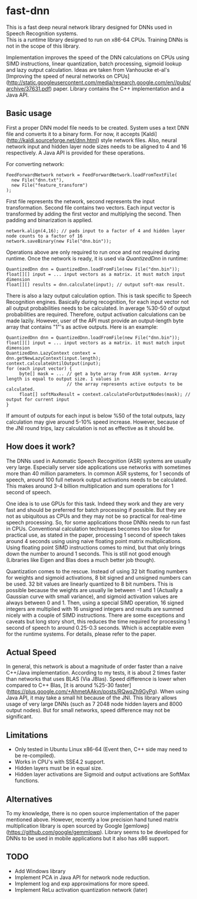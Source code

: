 # fast-dnn
This is a fast deep neural network library designed for DNNs used in Speech Recognition systems.  
This is a runtime library designed to run on x86-64 CPUs. Training DNNs is not in the scope of this library. 

Implementation improves the speed of the DNN calculations on CPUs using SIMD instructions, linear quantization, batch processing, sigmoid lookup and lazy output calculation. 
Ideas are taken from Vanhoucke et-al's [Improving the speed of neural networks on CPUs] (http://static.googleusercontent.com/media/research.google.com/en//pubs/archive/37631.pdf) paper. Library contains the C++ implementation and a Java API. 

## Basic usage
First a proper DNN model file needs to be created. System uses a text DNN file and converts it to a binary form. 
For now, it accepts [Kaldi] (http://kaldi.sourceforge.net/dnn.html) style network files. Also, neural network input and hidden layer node sizes needs to be aligned to 4 and 16 respectively.
A Java API is provided for these operations.

For converting network:

	FeedForwardNetwork network = FeedForwardNetwork.loadFromTextFile(
	  new File("dnn.txt"),
	  new File("feature_transform")
	);

First file represents the network, second represents the input transformation. Second file contains two vectors. Each input vector is transformed by adding the first vector and multiplying the second. Then padding and binarization is applied.

	network.align(4,16); // pads input to a factor of 4 and hidden layer node counts to a factor of 16
	network.saveBinary(new File("dnn.bin"));

Operations above are only required to run once and not required during runtime. Once the network is ready, it is used via *QuantizedDnn* in runtime:

	QuantizedDnn dnn = QuantizedDnn.loadFromFile(new File("dnn.bin"));
	float[][] input = ... input vectors as a matrix. it must match input dimension
	float[][] results = dnn.calculate(input); // output soft-max result.
	 
There is also a lazy output calculation option. This is task specific to Speech Recognition engines. Basically during recognition, for each input vector
not all output probabilities needs to be calculated. In average %30-50 of output probabilities are required. Therefore, output activation calculations
can be made lazily. However, user of the API must provide an output-length byte array that contains "1"'s as active outputs. Here is an example:

	QuantizedDnn dnn = QuantizedDnn.loadFromFile(new File("dnn.bin"));
	float[][] input = ... input vectors as a matrix. it must match input dimension
    QuantizedDnn.LazyContext context = dnn.getNewLazyContext(input.length);
    context.calculateUntilOutput(input);
    for (each input vector) {
         byte[] mask = ... // get a byte array from ASR system. Array length is equal to output size. 1 values in  
                           // the array represents active outputs to be calculated.
         float[] softMaxResult = context.calculateForOutputNodes(mask); // output for current input         
    }

If amount of outputs for each input is below %50 of the total outputs, lazy calculation may give around 5-10% speed increase. However, because of the JNI round trips, lazy calculation is not as effective as it should be.  

## How does it work?

The DNNs used in Automatic Speech Recognition (ASR) systems are usually very large. Especially server side applications use networks with sometimes more than 40 million parameters. In common ASR systems, for 1 seconds of speech, around 100 full network output activations needs to be calculated. This makes around 3-4 billion multiplication and sum operations for 1 second of speech.   

One idea is to use GPUs for this task. Indeed they work and they are very fast and should be preferred for batch processing if possible. But they are not as ubiquitous as CPUs and they may not be so practical for real-time speech processing.
So, for some applications those DNNs needs to run fast in CPUs. Conventional calculation techniques becomes too slow for practical use, as stated in the paper, processing 1 second of speech takes around 4 seconds using
using naive floating point matrix multiplications. Using floating point SIMD instructions comes to mind, but that only brings down the number to around 1 seconds. This is still not good enough (Libraries like Eigen and Blas does a much better job though). 
  
Quantization comes to the rescue.
Instead of using 32 bit floating numbers for weights and sigmoid activations, 8 bit signed and unsigned numbers can be used.
32 bit values are linearly quantized to 8 bit numbers. This is possible because the weights are usually lie 
between -1 and 1 (Actually a Gaussian curve with small variance), and sigmoid activation values are always between 0 and 1. 
Then, using a special SIMD operation, 16 signed integers
are multiplied with 16 unsigned integers and results are summed nicely with a couple of SIMD instructions. There are some exceptions and caveats but long story short, this reduces the time required for processing 1 second 
of speech to around 0.25-0.3 seconds. Which is acceptable even for the runtime systems. For details, please refer to the paper.

## Actual Speed
In general, this network is about a magnitude of order faster than a naive C++/Java implementation. According to my tests, it is about 2 times faster than networks that uses BLAS (Via JBlas). Speed difference is lower when compared to C++ Blas, [it is around %25-30 faster] (https://plus.google.com/+AhmetAAkın/posts/RQwqZh9GyPg). When using Java API, it may take a small hit because of the JNI. This library allows usage of very large DNNs (such as 7 2048 node hidden layers and 8000 output nodes). But for small networks, speed difference may not be significant.

## Limitations
* Only tested in Ubuntu Linux x86-64 (Event then, C++ side may need to be re-compiled). 
* Works in CPU's with SSE4.2 support.
* Hidden layers must be in equal size.
* Hidden layer activations are Sigmoid and output activations are SoftMax functions.

## Alternatives
To my knowledge, there is no open source implementation of the paper mentioned above. However, recently a low precision hand tuned matrix multiplication library is open sourced by Google [gemlowp] (https://github.com/google/gemmlowp). Library seems to be developed for DNNs to be used in mobile applications but it also has x86 support.

## TODO
* Add Windows library
* Implement PCA in Java API for network node reduction.
* Implement log and exp approximations for more speed.
* Implement ReLu activation quantization network (later)
